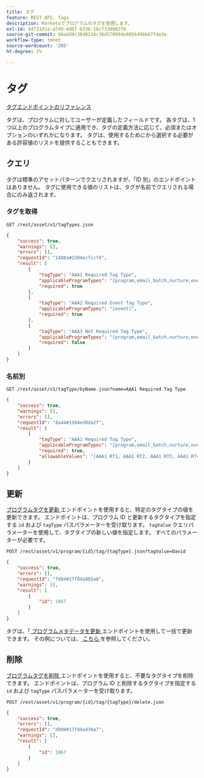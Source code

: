 ```yaml
---
title: タグ
feature: REST API, Tags
description: Marketoでプログラムのタグを管理します。
exl-id: 64731d1a-a749-4d6f-b336-16c733d002f0
source-git-commit: 66add4c38d0230c36d57009de985649bb67fde3e
workflow-type: tm+mt
source-wordcount: '205'
ht-degree: 2%

---
```


# タグ

[ タグエンドポイントのリファレンス ](https://developer.adobe.com/marketo-apis/api/asset/#tag/Tags)

タグは、プログラムに対してユーザーが定義したフィールドです。 各タグは、1 つ以上のプログラムタイプに適用でき、タグの定義方法に応じて、必須またはオプションのいずれかになります。 タグは、使用するためにから選択する必要がある許容値のリストを提供することもできます。

## クエリ

タグは標準のアセットパターンでクエリされますが、「ID 別」のエンドポイントはありません。 タグに使用できる値のリストは、タグが名前でクエリされる場合にのみ返されます。

### タグを取得

```
GET /rest/asset/v1/tagTypes.json
```

```json
{
    "success": true,
    "warnings": [],
    "errors": [],
    "requestId": "1488a#1504ecfccf8",
    "result": [
        {
            "tagType": "AAA1 Required Tag Type",
            "applicableProgramTypes": "[program,email_batch,nurture,event,webinar]",
            "required": true
        },
        {
            "tagType": "AAA2 Required Event Tag Type",
            "applicableProgramTypes": "[event]",
            "required": true
        },
        {
            "tagType": "AAA3 Not Required Tag Type",
            "applicableProgramTypes": "[program,email_batch,nurture,event,webinar]",
            "required": false
        }
    ]
}
```

### 名前別

```
GET /rest/asset/v1/tagType/byName.json?name=AAA1 Required Tag Type
```

```json
{
    "success": true,
    "warnings": [],
    "errors": [],
    "requestId": "8a44#1504ed0da2f",
    "result": [
        {
            "tagType": "AAA1 Required Tag Type",
            "applicableProgramTypes": "[program,email_batch,nurture,event,webinar]",
            "required": true,
            "allowableValues": "[AAA1 RT1, AAA1 RT2, AAA1 RT3, AAA1 RT4]"
        }
    ]
}
```

## 更新

[ プログラムタグを更新 ](https://developer.adobe.com/marketo-apis/api/asset/#tag/Programs/operation/updateProgramUsingPOST) エンドポイントを使用すると、特定のタグタイプの値を更新できます。 エンドポイントは、プログラム ID と更新するタグタイプを指定する `id` および `tagType` パスパラメーターを受け取ります。 `tagValue` クエリパラメーターを使用して、タグタイプの新しい値を指定します。 すべてのパラメーターが必要です。

```
POST /rest/asset/v1/program/{id}/tag/{tagType}.json?tagValue=David
```

```json
{
    "success": true,
    "errors": [],
    "requestId": "fd84#17f84a885a6",
    "warnings": [],
    "result": [
        {
            "id": 1067
        }
    ]
}
```

タグは、「[ プログラムメタデータを更新 ](https://developer.adobe.com/marketo-apis/api/asset/#tag/Programs/operation/updateProgramUsingPOST) エンドポイントを使用して一括で更新できます。 その例については、[ こちら ](programs.md#update) を参照してください。

## 削除

[ プログラムタグを削除 ](https://developer.adobe.com/marketo-apis/api/asset/#tag/Programs/operation/deleteProgramUsingPOST) エンドポイントを使用すると、不要なタグタイプを削除できます。 エンドポイントは、プログラム ID と削除するタグタイプを指定する `id` および `tagType` パスパラメーターを受け取ります。

```
POST /rest/asset/v1/program/{id}/tag/{tagType}/delete.json
```

```json
{
    "success": true,
    "errors": [],
    "requestId": "d998#17f84ad36a7",
    "warnings": [],
    "result": [
        {
            "id": 1067
        }
    ]
}
```
